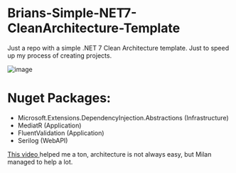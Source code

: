 # Brians-Simple-NET7-CleanArchitecture-Template
Just a repo with a simple .NET 7 Clean Architecture template. Just to speed up my process of creating projects.

![image](https://github.com/brianzzs/Brians-Simple-NET7-CleanArchitecture-Template/assets/64925828/aff9fd60-221f-496d-8613-43bbd3188b88)



# Nuget Packages:

* Microsoft.Extensions.DependencyInjection.Abstractions (Infrastructure)
* MediatR (Application)
* FluentValidation (Application)
* Serilog (WebAPI)

<a href="https://www.youtube.com/watch?v=fe4iuaoxGbA"> This video </a>helped me a ton, architecture is not always easy, but Milan managed to help a lot. 


